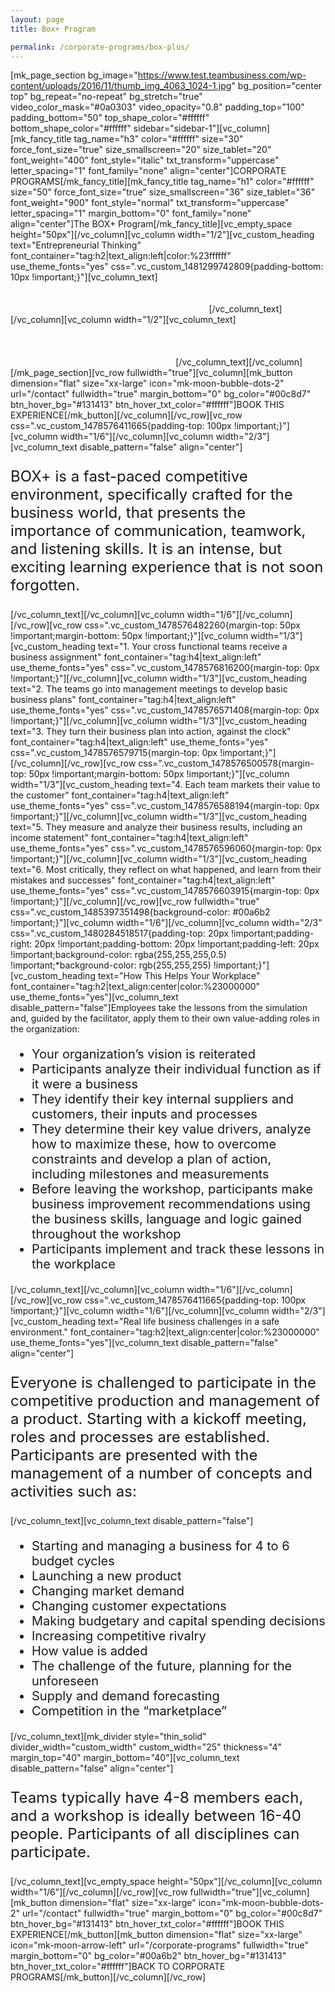 ```yaml
---
layout: page
title: Box+ Program

permalink: /corporate-programs/box-plus/
---
```

[mk_page_section bg_image="https://www.test.teambusiness.com/wp-content/uploads/2016/11/thumb_img_4063_1024-1.jpg" bg_position="center top" bg_repeat="no-repeat" bg_stretch="true" video_color_mask="#0a0303" video_opacity="0.8" padding_top="100" padding_bottom="50" top_shape_color="#ffffff" bottom_shape_color="#ffffff" sidebar="sidebar-1"][vc_column][mk_fancy_title tag_name="h3" color="#ffffff" size="30" force_font_size="true" size_smallscreen="20" size_tablet="20" font_weight="400" font_style="italic" txt_transform="uppercase" letter_spacing="1" font_family="none" align="center"]CORPORATE PROGRAMS[/mk_fancy_title][mk_fancy_title tag_name="h1" color="#ffffff" size="50" force_font_size="true" size_smallscreen="36" size_tablet="36" font_weight="900" font_style="normal" txt_transform="uppercase" letter_spacing="1" margin_bottom="0" font_family="none" align="center"]The BOX+ Program[/mk_fancy_title][vc_empty_space height="50px"][/vc_column][vc_column width="1/2"][vc_custom_heading text="Entrepreneurial Thinking" font_container="tag:h2|text_align:left|color:%23ffffff" use_theme_fonts="yes" css=".vc_custom_1481299742809{padding-bottom: 10px !important;}"][vc_column_text]<span style="color: #ffffff;">The BOX+ entrepreneurship program is a carefully constructed full or half day entrepreneurship mindset training that gives participants–both intellectually and emotionally–the experience of what it really takes to start and build a business.</span>[/vc_column_text][/vc_column][vc_column width="1/2"][vc_column_text]<span style="color: #ffffff;">Participants are led through an imaginary 4 to 6 months in the development of a new business and are faced with competition from other groups all developing products in the same market. Leaders will rise to the surface but quickly find that team cooperation trumps individual brilliance.</span>[/vc_column_text][/vc_column][/mk_page_section][vc_row fullwidth="true"][vc_column][mk_button dimension="flat" size="xx-large" icon="mk-moon-bubble-dots-2" url="/contact" fullwidth="true" margin_bottom="0" bg_color="#00c8d7" btn_hover_bg="#131413" btn_hover_txt_color="#ffffff"]BOOK THIS EXPERIENCE[/mk_button][/vc_column][/vc_row][vc_row css=".vc_custom_1478576411665{padding-top: 100px !important;}"][vc_column width="1/6"][/vc_column][vc_column width="2/3"][vc_column_text disable_pattern="false" align="center"]
<p style="font-size: 24px;">BOX+ is a fast-paced competitive environment, specifically crafted for the business world, that presents the importance of communication, teamwork, and listening skills. It is an intense, but exciting learning experience that is not soon forgotten.</p>
[/vc_column_text][/vc_column][vc_column width="1/6"][/vc_column][/vc_row][vc_row css=".vc_custom_1478576482260{margin-top: 50px !important;margin-bottom: 50px !important;}"][vc_column width="1/3"][vc_custom_heading text="1. Your cross functional teams receive a business assignment" font_container="tag:h4|text_align:left" use_theme_fonts="yes" css=".vc_custom_1478576816200{margin-top: 0px !important;}"][/vc_column][vc_column width="1/3"][vc_custom_heading text="2. The teams go into management meetings to develop basic business plans" font_container="tag:h4|text_align:left" use_theme_fonts="yes" css=".vc_custom_1478576571408{margin-top: 0px !important;}"][/vc_column][vc_column width="1/3"][vc_custom_heading text="3. They turn their business plan into action, against the clock" font_container="tag:h4|text_align:left" use_theme_fonts="yes" css=".vc_custom_1478576579715{margin-top: 0px !important;}"][/vc_column][/vc_row][vc_row css=".vc_custom_1478576500578{margin-top: 50px !important;margin-bottom: 50px !important;}"][vc_column width="1/3"][vc_custom_heading text="4. Each team markets their value to the customer" font_container="tag:h4|text_align:left" use_theme_fonts="yes" css=".vc_custom_1478576588194{margin-top: 0px !important;}"][/vc_column][vc_column width="1/3"][vc_custom_heading text="5. They measure and analyze their business results, including an income statement" font_container="tag:h4|text_align:left" use_theme_fonts="yes" css=".vc_custom_1478576596060{margin-top: 0px !important;}"][/vc_column][vc_column width="1/3"][vc_custom_heading text="6. Most critically, they reflect on what happened, and learn from their mistakes and successes" font_container="tag:h4|text_align:left" use_theme_fonts="yes" css=".vc_custom_1478576603915{margin-top: 0px !important;}"][/vc_column][/vc_row][vc_row fullwidth="true" css=".vc_custom_1485397351498{background-color: #00a6b2 !important;}"][vc_column width="1/6"][/vc_column][vc_column width="2/3" css=".vc_custom_1480284518517{padding-top: 20px !important;padding-right: 20px !important;padding-bottom: 20px !important;padding-left: 20px !important;background-color: rgba(255,255,255,0.5) !important;*background-color: rgb(255,255,255) !important;}"][vc_custom_heading text="How This Helps Your Workplace" font_container="tag:h2|text_align:center|color:%23000000" use_theme_fonts="yes"][vc_column_text disable_pattern="false"]Employees take the lessons from the simulation and, guided by the facilitator, apply them to their own value-adding roles in the organization:
<ul style="font-size: 20px;">
 	<li style="font-weight: 400;"><span style="font-weight: 400;">Your organization’s vision is reiterated</span></li>
 	<li style="font-weight: 400;"><span style="font-weight: 400;">Participants analyze their individual function as if it were a business</span></li>
 	<li style="font-weight: 400;"><span style="font-weight: 400;">They identify their key internal suppliers and customers, their inputs and processes</span></li>
 	<li style="font-weight: 400;"><span style="font-weight: 400;">They determine their key value drivers, analyze how to maximize these, how to overcome constraints and develop a plan of action, including milestones and measurements</span></li>
 	<li>Before leaving the workshop, participants make business improvement recommendations using the business skills, language and logic gained throughout the workshop</li>
 	<li style="font-weight: 400;"><span style="font-weight: 400;">Participants implement and track these lessons in the workplace</span></li>
</ul>
[/vc_column_text][/vc_column][vc_column width="1/6"][/vc_column][/vc_row][vc_row css=".vc_custom_1478576411665{padding-top: 100px !important;}"][vc_column width="1/6"][/vc_column][vc_column width="2/3"][vc_custom_heading text="Real life business challenges in a safe environment." font_container="tag:h2|text_align:center|color:%23000000" use_theme_fonts="yes"][vc_column_text disable_pattern="false" align="center"]
<p style="font-size: 24px;">Everyone is challenged to participate in the competitive production and management of a product. Starting with a kickoff meeting, roles and processes are established. Participants are presented with the management of a number of concepts and activities such as:</p>
[/vc_column_text][vc_column_text disable_pattern="false"]
<ul style="font-size: 20px;">
 	<li style="font-weight: 400;"><span style="font-weight: 400;">Starting and managing a business for 4 to 6 budget cycles</span></li>
 	<li style="font-weight: 400;"><span style="font-weight: 400;">Launching a new product</span></li>
 	<li style="font-weight: 400;"><span style="font-weight: 400;">Changing market demand</span></li>
 	<li style="font-weight: 400;"><span style="font-weight: 400;">Changing customer expectations</span></li>
 	<li style="font-weight: 400;"><span style="font-weight: 400;">Making budgetary and capital spending decisions</span></li>
 	<li style="font-weight: 400;"><span style="font-weight: 400;">Increasing competitive rivalry</span></li>
 	<li style="font-weight: 400;"><span style="font-weight: 400;">How value is added</span></li>
 	<li style="font-weight: 400;"><span style="font-weight: 400;">The challenge of the future, planning for the unforeseen</span></li>
 	<li style="font-weight: 400;"><span style="font-weight: 400;">Supply and demand forecasting</span></li>
 	<li style="font-weight: 400;"><span style="font-weight: 400;">Competition in the “marketplace”</span></li>
</ul>
[/vc_column_text][mk_divider style="thin_solid" divider_width="custom_width" custom_width="25" thickness="4" margin_top="40" margin_bottom="40"][vc_column_text disable_pattern="false" align="center"]
<p style="font-size: 24px;">Teams typically have 4-8 members each, and a workshop is ideally between 16-40 people. Participants of all disciplines can participate.</p>
[/vc_column_text][vc_empty_space height="50px"][/vc_column][vc_column width="1/6"][/vc_column][/vc_row][vc_row fullwidth="true"][vc_column][mk_button dimension="flat" size="xx-large" icon="mk-moon-bubble-dots-2" url="/contact" fullwidth="true" margin_bottom="0" bg_color="#00c8d7" btn_hover_bg="#131413" btn_hover_txt_color="#ffffff"]BOOK THIS EXPERIENCE[/mk_button][mk_button dimension="flat" size="xx-large" icon="mk-moon-arrow-left" url="/corporate-programs" fullwidth="true" margin_bottom="0" bg_color="#00a6b2" btn_hover_bg="#131413" btn_hover_txt_color="#ffffff"]BACK TO CORPORATE PROGRAMS[/mk_button][/vc_column][/vc_row]
